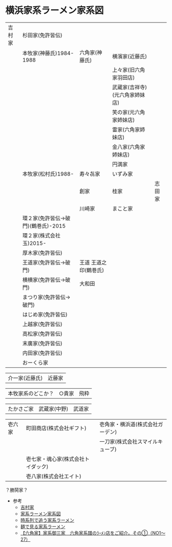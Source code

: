 # 横浜家系ラーメン家系図

|        |                                     |                       |                                |        |
| ---    | ---                                 | ---                   | ---                            | ---    |
| 吉村家 | 杉田家(免許皆伝)                    |                       |                                |        |
|        | 本牧家(神藤氏)1984-1988             | 六角家(神藤氏)        | 横濱家(近藤氏)                 |        |
|        |                                     |                       | 上々家(旧六角家羽田店)         |        |
|        |                                     |                       | 武蔵家(吉祥寺)(元六角家姉妹店) |        |
|        |                                     |                       | 笑の家(元六角家姉妹店)         |        |
|        |                                     |                       | 雷家(六角家姉妹店)             |        |
|        |                                     |                       | 金八家(六角家姉妹店)           |        |
|        |                                     |                       | 円満家                         |        |
|        | 本牧家(松村氏)1988-                 | 寿々㐂家              | いずみ家                       |        |
|        |                                     | 創家                  | 桂家                           | 志田家 |
|        |                                     | 川崎家                | まこと家                       |        |
|        | 環２家(免許皆伝->破門)(鶴巻氏)-2015 |                       |                                |        |
|        | 環２家(株式会社玉)2015-             |                       |                                |        |
|        | 厚木家(免許皆伝)                    |                       |                                |        |
|        | 王道家(免許皆伝->破門)              | 王道 王道之印(鶴巻氏) |                                |        |
|        | 横横家(免許皆伝->破門)              | 大和田                |                                |        |
|        | まつり家(免許皆伝->破門)            |                       |                                |        |
|        | はじめ家(免許皆伝)                  |                       |                                |        |
|        | 上越家(免許皆伝)                    |                       |                                |        |
|        | 高松家(免許皆伝)                    |                       |                                |        |
|        | 末廣家(免許皆伝)                    |                       |                                |        |
|        | 内田家(免許皆伝)                    |                       |                                |        |
|        | おーくら家                          |                       |                                |        |

|                |        |
| ---            | ---    |
| 介一家(近藤氏) | 近藤家 |

|                    |        |       |
| ---                | ---    | ---   |
| 本牧家系のどこか？ | ○貴家 | 飛粋  |

|            |              |        |
| ---        | ---          | ---    |
| たかさご家 | 武蔵家(中野) | 武道家 |

|        |                                    |                                  |
| ---    | ---                                | ---                              |
| 壱六家 | 町田商店(株式会社ギフト)           | 壱角家・横浜道(株式会社ガーデン) |
|        |                                    | 一刀家(株式会社スマイルキューブ) |
|        | 壱七家・魂心家(株式会社トイダック) |                                  |
|        | 壱八家(株式会社エイト)             |                                  |

？勝鬨家？

- 参考
    - [吉村家](http://ieke1.com/index.html)
    - [家系ラーメン家系図](http://hamarepo.com/story.php?story_id=7011)
   	- [時系列で追う家系ラーメン](https://note.com/chutote/n/nd016f1274867)
    - [麺で見る家系ラーメン](https://note.com/chutote/n/n8730ebf462ad)
    - [【六角家】家系御三家　六角家系譜のﾗｰﾒﾝ店をご紹介。その①（NO1～27）](https://tabelog.com/matome/4384/#27-restaurant)
